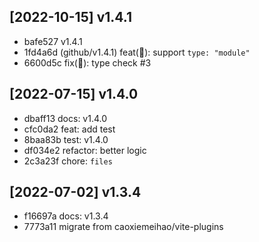 ## [2022-10-15] v1.4.1

- bafe527 v1.4.1
- 1fd4a6d (github/v1.4.1) feat(🌱): support `type: "module"`
- 6600d5c fix(🐞): type check  #3

## [2022-07-15] v1.4.0

- dbaff13 docs: v1.4.0
- cfc0da2 feat: add test
- 8baa83b test: v1.4.0
- df034e2 refactor: better logic
- 2c3a23f chore: `files`

## [2022-07-02] v1.3.4

- f16697a docs: v1.3.4
- 7773a11 migrate from caoxiemeihao/vite-plugins
